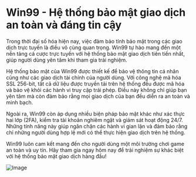 # Win99 - Hệ thống bảo mật giao dịch an toàn và đáng tin cậy

Trong thời đại số hóa hiện nay, việc đảm bảo tính bảo mật trong các giao dịch trực tuyến là điều vô cùng quan trọng. Win99 tự hào mang đến một nền tảng cá cược trực tuyến với hệ thống bảo mật giao dịch tiên tiến nhất, giúp người dùng yên tâm khi tham gia trải nghiệm.

Hệ thống bảo mật của Win99 được thiết kế để bảo vệ thông tin cá nhân cũng như các giao dịch tài chính của người dùng. Với công nghệ mã hóa SSL 256-bit, tất cả dữ liệu được truyền tải trên hệ thống đều được mã hóa và bảo vệ khỏi các hành vi truy cập trái phép. Điều này không chỉ giúp bạn yên tâm mà còn đảm bảo rằng mọi giao dịch của bạn đều diễn ra an toàn và minh bạch.

Ngoài ra, Win99 còn áp dụng nhiều biện pháp bảo mật khác như xác thực hai lớp (2FA), kiểm tra tài khoản nghiêm ngặt và giám sát hoạt động 24/7. Những tính năng này giúp ngăn chặn các hành vi gian lận và đảm bảo rằng chỉ những người dùng hợp lệ mới có thể thực hiện giao dịch trên hệ thống.

Win99 luôn cam kết mang đến cho người dùng một môi trường chơi game an toàn và uy tín. Hãy tham gia ngay hôm nay để trải nghiệm sự khác biệt với hệ thống bảo mật giao dịch hàng đầu!

![Image](https://github.com/user-attachments/assets/bd51ea9f-0666-407b-a7a7-98ead6de688c)